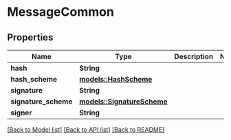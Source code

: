 # MessageCommon

## Properties

Name | Type | Description | Notes
------------ | ------------- | ------------- | -------------
**hash** | **String** |  | 
**hash_scheme** | [**models::HashScheme**](HashScheme.md) |  | 
**signature** | **String** |  | 
**signature_scheme** | [**models::SignatureScheme**](SignatureScheme.md) |  | 
**signer** | **String** |  | 

[[Back to Model list]](../README.md#documentation-for-models) [[Back to API list]](../README.md#documentation-for-api-endpoints) [[Back to README]](../README.md)


